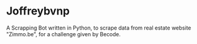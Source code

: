 # Joffreybvnp
A Scrapping Bot written in Python, to scrape data from real estate website "Zimmo.be", for a challenge given by Becode.
